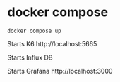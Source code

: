 # docker compose

`docker compose up`

Starts K6
http://localhost:5665

Starts Influx DB

Starts Grafana
http://localhost:3000
